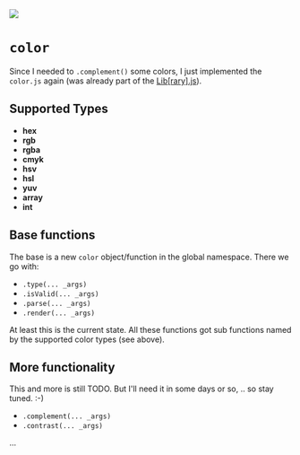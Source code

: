 <img src="https://kekse.biz/github.php?draw&text=`color`&override=github:v4" />

# `color`
Since I needed to `.complement()` some colors, I just implemented the `color.js` again (was
already part of the [Lib\[rary\].js](https://libjs.de/)).

## Supported Types
* **hex**
* **rgb**
* **rgba**
* **cmyk**
* **hsv**
* **hsl**
* **yuv**
* **array**
* **int**

## Base functions
The base is a new `color` object/function in the global namespace. There we go with:

* `.type(... _args)`
* `.isValid(... _args)`
* `.parse(... _args)`
* `.render(... _args)`

At least this is the current state. All these functions got sub functions named by the
supported color types (see above).

## More functionality
This and more is still TODO. But I'll need it in some days or so, .. so stay tuned. :-)

* `.complement(... _args)`
* `.contrast(... _args)`

...

